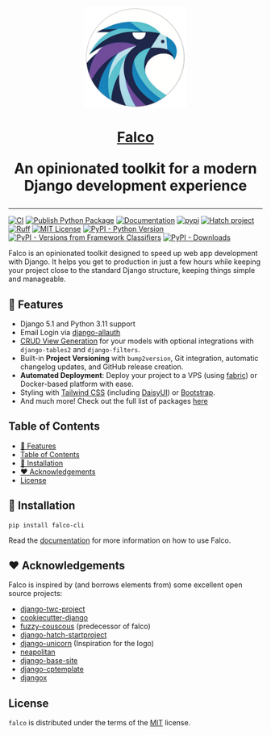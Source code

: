 <p align="center">
  <a href="https://falco.oluwatobi.dev/"><img src="https://raw.githubusercontent.com/Tobi-De/falco/main/docs/_static/falco-logo.svg" alt="falco logo" height="200"/></a>
</p>

<h1 align="center">
  <a href="https://falco.oluwatobi.dev">Falco</a>
  <p>An opinionated toolkit for a modern Django development experience</p>
</h1>

-----

[![CI](https://github.com/Tobi-De/falco/actions/workflows/ci.yml/badge.svg)](https://github.com/Tobi-De/falco/actions/workflows/ci.yml)
[![Publish Python Package](https://github.com/Tobi-De/falco/actions/workflows/publish.yml/badge.svg)](https://github.com/Tobi-De/falco/actions/workflows/publish.yml)
[![Documentation](https://readthedocs.org/projects/falco-cli/badge/?version=latest&style=flat)](https://beta.readthedocs.org/projects/falco-cli/builds/?version=latest)
[![pypi](https://badge.fury.io/py/falco-cli.svg)](https://pypi.org/project/falco-cli/)
[![Hatch project](https://img.shields.io/badge/%F0%9F%A5%9A-Hatch-4051b5.svg)](https://github.com/pypa/hatch)
[![Ruff](https://img.shields.io/endpoint?url=https://raw.githubusercontent.com/astral-sh/ruff/main/assets/badge/v2.json)](https://github.com/astral-sh/ruff)
[![MIT License](https://img.shields.io/badge/license-MIT-blue.svg)](https://github.com/Tobi-De/falco/blob/main/LICENSE)
[![PyPI - Python Version](https://img.shields.io/pypi/pyversions/falco-cli)](https://pypi.org/project/falco-cli/)
[![PyPI - Versions from Framework Classifiers](https://img.shields.io/pypi/frameworkversions/django/falco-cli)](https://pypi.org/project/falco-cli/)
[![PyPI - Downloads](https://img.shields.io/pypi/dm/falco-cli)](https://pypistats.org/packages/falco-cli)

Falco is an opinionated toolkit designed to speed up web app development with Django. It helps you get to production in just a few hours while keeping your project close to the standard Django structure, keeping things simple and manageable.


## 🚀 Features

- Django 5.1 and Python 3.11 support
- Email Login via [django-allauth](https://django-allauth.readthedocs.io/en/latest/)
- [CRUD View Generation](https://falco.oluwatobi.dev/the_cli/crud.html) for your models with optional integrations with `django-tables2` and `django-filters`.
- Built-in **Project Versioning** with `bump2version`, Git integration, automatic changelog updates, and GitHub release creation.
- **Automated Deployment**: Deploy your project to a VPS (using [fabric](https://www.fabfile.org/)) or Docker-based platform with ease.
- Styling with [Tailwind CSS](https://tailwindcss.com/) (including [DaisyUI](https://daisyui.com/)) or [Bootstrap](https://getbootstrap.com/).
- And much more! Check out the full list of packages [here](https://falco.oluwatobi.dev/the_cli/start_project/packages.html)


## Table of Contents

- [🚀 Features](#-features)
- [Table of Contents](#table-of-contents)
- [📖 Installation](#-installation)
- [♥️ Acknowledgements](#️-acknowledgements)
- [License](#license)

## 📖 Installation

```console
pip install falco-cli
```

Read the [documentation](https://falco.oluwatobi.dev) for more information on how to use Falco.

## ♥️ Acknowledgements

Falco is inspired by (and borrows elements from) some excellent open source projects:

- [django-twc-project](https://github.com/westerveltco/django-twc-project)
- [cookiecutter-django](https://github.com/cookiecutter/cookiecutter-django)
- [fuzzy-couscous](https://github.com/Tobi-De/fuzzy-couscous) (predecessor of falco)
- [django-hatch-startproject](https://github.com/oliverandrich/django-hatch-startproject)
- [django-unicorn](https://github.com/adamghill/django-unicorn) (Inspiration for the logo)
- [neapolitan](https://github.com/carltongibson/neapolitan)
- [django-base-site](https://github.com/epicserve/django-base-site)
- [django-cptemplate](https://github.com/softwarecrafts/django-cptemplate)
- [djangox](https://github.com/wsvincent/djangox)

## License

`falco` is distributed under the terms of the [MIT](https://spdx.org/licenses/MIT.html) license.
